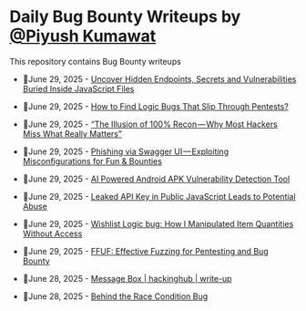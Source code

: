 # Daily Bug Bounty Writeups by [@Piyush Kumawat](https://twitter.com/piyush_supiy) 
This repository contains Bug Bounty writeups

<!-- BLOG-POST-LIST:START -->
 - 💯June 29, 2025 - [Uncover Hidden Endpoints, Secrets and Vulnerabilities Buried Inside JavaScript Files](https://infosecwriteups.com/uncover-hidden-endpoints-secrets-and-vulnerabilities-buried-inside-javascript-files-ea965b43f969?source=rss------bug_bounty-5) 

 - 💯June 29, 2025 - [How to Find Logic Bugs That Slip Through Pentests?](https://medium.com/@Sle3pyHead/how-to-find-logic-bugs-that-slip-through-pentests-8178336388e4?source=rss------bug_bounty-5) 

 - 💯June 29, 2025 - [“The Illusion of 100% Recon — Why Most Hackers Miss What Really Matters”](https://su6osec.medium.com/the-illusion-of-100-recon-why-most-hackers-miss-what-really-matters-3e832da2ae02?source=rss------bug_bounty-5) 

 - 💯June 29, 2025 - [Phishing via Swagger UI — Exploiting Misconfigurations for Fun &amp; Bounties](https://medium.com/@tsxninja2004/phishing-via-swagger-ui-exploiting-misconfigurations-for-fun-bounties-5442f26a7b81?source=rss------bug_bounty-5) 

 - 💯June 29, 2025 - [AI Powered Android APK Vulnerability Detection Tool](https://medium.com/ai-apocalypse/ai-powered-android-apk-vulnerability-detection-tool-b371aaee3552?source=rss------bug_bounty-5) 

 - 💯June 29, 2025 - [Leaked API Key in Public JavaScript Leads to Potential Abuse](https://medium.com/@aashifm/leaked-api-key-in-public-javascript-leads-to-potential-abuse-e2f255ee0ee5?source=rss------bug_bounty-5) 

 - 💯June 29, 2025 - [Wishlist Logic bug: How I Manipulated Item Quantities Without Access](https://nanashi0.medium.com/wishlist-logic-bug-how-i-manipulated-item-quantities-without-access-2ebf5aec1971?source=rss------bug_bounty-5) 

 - 💯June 29, 2025 - [FFUF: Effective Fuzzing for Pentesting and Bug Bounty](https://medium.com/@jpablo13/ffuf-effective-fuzzing-for-pentesting-and-bug-bounty-5225c4d3c56b?source=rss------bug_bounty-5) 

 - 💯June 28, 2025 - [Message Box | hackinghub | write-up](https://medium.com/@sari.mmusab/message-box-hackinghub-write-up-f127bb87299c?source=rss------bug_bounty-5) 

 - 💯June 28, 2025 - [Behind the Race Condition Bug](https://nanashi0.medium.com/behind-the-race-condition-bug-ab21bd27240b?source=rss------bug_bounty-5) 
<!-- BLOG-POST-LIST:END -->
